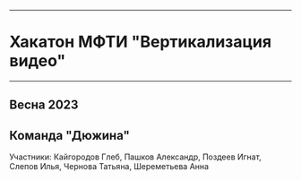 ____
# Хакатон МФТИ "Вертикализация видео"
____
## Весна 2023

## Команда "Дюжина"
Участники: Кайгородов Глеб, Пашков Александр, Поздеев Игнат, Слепов Илья, Чернова Татьяна, Шереметьева Анна
